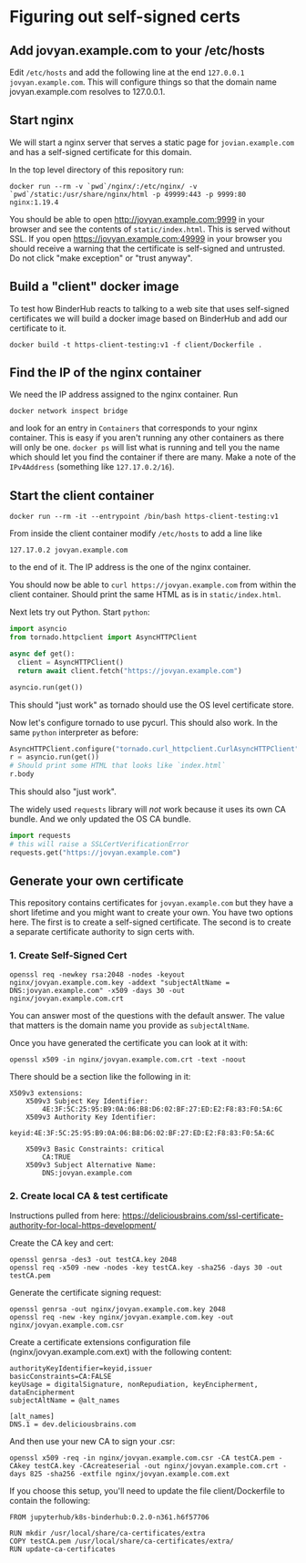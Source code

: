 # Figuring out self-signed certs


## Add jovyan.example.com to your /etc/hosts

Edit `/etc/hosts` and add the following line at the end `127.0.0.1 jovyan.example.com`.
This will configure things so that the domain name jovyan.example.com resolves
to 127.0.0.1.


## Start nginx

We will start a nginx server that serves a static page for `jovian.example.com`
and has a self-signed certificate for this domain.

In the top level directory of this repository run:
```
docker run --rm -v `pwd`/nginx/:/etc/nginx/ -v `pwd`/static:/usr/share/nginx/html -p 49999:443 -p 9999:80 nginx:1.19.4
```

You should be able to open http://jovyan.example.com:9999 in your browser and see the
contents of `static/index.html`. This is served without SSL. If you open
https://jovyan.example.com:49999 in your browser you should receive a warning
that the certificate is self-signed and untrusted. Do not click "make exception" or
"trust anyway".


## Build a "client" docker image

To test how BinderHub reacts to talking to a web site that uses self-signed
certificates we will build a docker image based on BinderHub and add our
certificate to it.

```
docker build -t https-client-testing:v1 -f client/Dockerfile .
```

## Find the IP of the nginx container

We need the IP address assigned to the nginx container. Run
```
docker network inspect bridge
```
and look for an entry in `Containers` that corresponds to your nginx container.
This is easy if you aren't running any other containers as there will only
be one. `docker ps` will list what is running and tell you the name which
should let you find the container if there are many. Make a note of the
`IPv4Address` (something like `127.17.0.2/16`).

## Start the client container

```
docker run --rm -it --entrypoint /bin/bash https-client-testing:v1
```

From inside the client container modify `/etc/hosts` to add a line like
```
127.17.0.2 jovyan.example.com
```
to the end of it. The IP address is the one of the nginx container.

You should now be able to `curl https://jovyan.example.com` from within the
client container. Should print the same HTML as is in `static/index.html`.

Next lets try out Python. Start `python`:
```python
import asyncio
from tornado.httpclient import AsyncHTTPClient

async def get():
  client = AsyncHTTPClient()
  return await client.fetch("https://jovyan.example.com")

asyncio.run(get())
```
This should "just work" as tornado should use the OS level certificate
store.

Now let's configure tornado to use pycurl. This should also work. In the
same `python` interpreter as before:

```python
AsyncHTTPClient.configure("tornado.curl_httpclient.CurlAsyncHTTPClient")
r = asyncio.run(get())
# Should print some HTML that looks like `index.html`
r.body
```

This should also "just work".

The widely used `requests` library will _not_ work because it uses its own
CA bundle. And we only updated the OS CA bundle.
```python
import requests
# this will raise a SSLCertVerificationError
requests.get("https://jovyan.example.com")
```


## Generate your own certificate

This repository contains certificates for `jovyan.example.com` but they have
a short lifetime and you might want to create your own.  You have two options here.  The first is to create a self-signed certificate.  The second is to create a separate certificate authority to sign certs with.

### 1. Create Self-Signed Cert
```
openssl req -newkey rsa:2048 -nodes -keyout nginx/jovyan.example.com.key -addext "subjectAltName = DNS:jovyan.example.com" -x509 -days 30 -out nginx/jovyan.example.com.crt
```
You can answer most of the questions with the default answer. The value that
matters is the domain name you provide as `subjectAltName`.

Once you have generated the certificate you can look at it with:
```
openssl x509 -in nginx/jovyan.example.com.crt -text -noout
```
There should be a section like the following in it:
```
X509v3 extensions:
    X509v3 Subject Key Identifier:
        4E:3F:5C:25:95:B9:0A:06:B8:D6:02:BF:27:ED:E2:F8:83:F0:5A:6C
    X509v3 Authority Key Identifier:
        keyid:4E:3F:5C:25:95:B9:0A:06:B8:D6:02:BF:27:ED:E2:F8:83:F0:5A:6C

    X509v3 Basic Constraints: critical
        CA:TRUE
    X509v3 Subject Alternative Name:
        DNS:jovyan.example.com
```

### 2. Create local CA & test certificate

Instructions pulled from here: https://deliciousbrains.com/ssl-certificate-authority-for-local-https-development/

Create the CA key and cert:

```
openssl genrsa -des3 -out testCA.key 2048
openssl req -x509 -new -nodes -key testCA.key -sha256 -days 30 -out testCA.pem
```

Generate the certificate signing request:

```
openssl genrsa -out nginx/jovyan.example.com.key 2048
openssl req -new -key nginx/jovyan.example.com.key -out nginx/jovyan.example.com.csr
```

Create a certificate extensions configuration file (nginx/jovyan.example.com.ext) with the following content:

```
authorityKeyIdentifier=keyid,issuer
basicConstraints=CA:FALSE
keyUsage = digitalSignature, nonRepudiation, keyEncipherment, dataEncipherment
subjectAltName = @alt_names

[alt_names]
DNS.1 = dev.deliciousbrains.com
```

And then use your new CA to sign your .csr:
```
openssl x509 -req -in nginx/jovyan.example.com.csr -CA testCA.pem -CAkey testCA.key -CAcreateserial -out nginx/jovyan.example.com.crt -days 825 -sha256 -extfile nginx/jovyan.example.com.ext
```

If you choose this setup, you'll need to update the file client/Dockerfile to contain the following:

```
FROM jupyterhub/k8s-binderhub:0.2.0-n361.h6f57706

RUN mkdir /usr/local/share/ca-certificates/extra
COPY testCA.pem /usr/local/share/ca-certificates/extra/
RUN update-ca-certificates
```